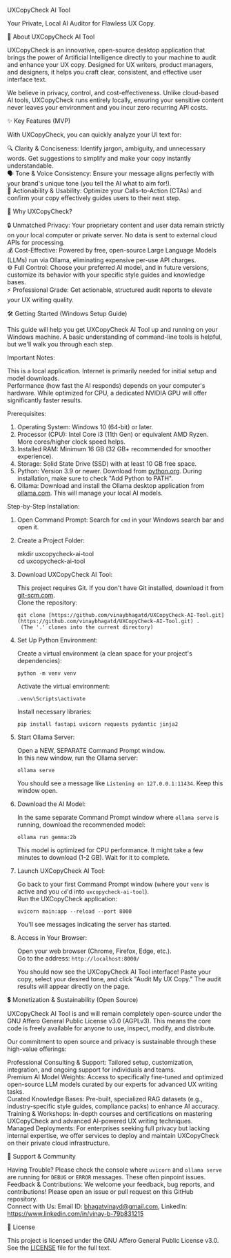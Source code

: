  UXCopyCheck AI Tool

Your Private, Local AI Auditor for Flawless UX Copy.

👋 About UXCopyCheck AI Tool

UXCopyCheck is an innovative, open-source desktop application that brings the power of Artificial Intelligence directly to your machine to audit and enhance your UX copy. Designed for UX writers, product managers, and designers, it helps you craft clear, consistent, and effective user interface text.

We believe in privacy, control, and cost-effectiveness. Unlike cloud-based AI tools, UXCopyCheck runs entirely locally, ensuring your sensitive content never leaves your environment and you incur zero recurring API costs.

 ✨ Key Features (MVP)

With UXCopyCheck, you can quickly analyze your UI text for:

 🔍 Clarity & Conciseness: Identify jargon, ambiguity, and unnecessary words. Get suggestions to simplify and make your copy instantly understandable.  
 🗣️ Tone & Voice Consistency: Ensure your message aligns perfectly with your brand's unique tone (you tell the AI what to aim for!).  
 🎯 Actionability & Usability: Optimize your Calls-to-Action (CTAs) and confirm your copy effectively guides users to their next step.

 🚀 Why UXCopyCheck?

 🔒 Unmatched Privacy: Your proprietary content and user data remain strictly on your local computer or private server. No data is sent to external cloud APIs for processing.  
 💰 Cost-Effective: Powered by free, open-source Large Language Models (LLMs) run via Ollama, eliminating expensive per-use API charges.  
 ⚙️ Full Control: Choose your preferred AI model, and in future versions, customize its behavior with your specific style guides and knowledge bases.  
 ⚡ Professional Grade: Get actionable, structured audit reports to elevate your UX writing quality.

 🛠️ Getting Started (Windows Setup Guide)

This guide will help you get UXCopyCheck AI Tool up and running on your Windows machine. A basic understanding of command-line tools is helpful, but we'll walk you through each step.

Important Notes:

 This is a local application. Internet is primarily needed for initial setup and model downloads.  
 Performance (how fast the AI responds) depends on your computer's hardware. While optimized for CPU, a dedicated NVIDIA GPU will offer significantly faster results.

 Prerequisites:

1.  Operating System: Windows 10 (64-bit) or later.  
2.  Processor (CPU): Intel Core i3 (11th Gen) or equivalent AMD Ryzen. More cores/higher clock speed helps.  
3.  Installed RAM: Minimum 16 GB (32 GB+ recommended for smoother experience).  
4.  Storage: Solid State Drive (SSD) with at least 10 GB free space.  
5.  Python: Version 3.9 or newer. Download from [python.org](https://www.python.org/downloads/windows/). During installation, make sure to check "Add Python to PATH".  
6.  Ollama: Download and install the Ollama desktop application from [ollama.com](https://ollama.com/downloads). This will manage your local AI models.

 Step-by-Step Installation:

1.  Open Command Prompt: Search for `cmd` in your Windows search bar and open it.

2.  Create a Project Folder:

      
    mkdir uxcopycheck-ai-tool  
    cd uxcopycheck-ai-tool  
    

3.  Download UXCopyCheck AI Tool:

     This project requires Git. If you don't have Git installed, download it from [git-scm.com](https://git-scm.com/download/win).  
     Clone the repository:

        git clone [https://github.com/vinaybhagatd/UXCopyCheck-AI-Tool.git](https://github.com/vinaybhagatd/UXCopyCheck-AI-Tool.git) .  
         (The '.' clones into the current directory)  
        

4.  Set Up Python Environment:

     Create a virtual environment (a clean space for your project's dependencies):

        python -m venv venv  
        

     Activate the virtual environment:

        .venv\Scripts\activate  
        

     Install necessary libraries:

        pip install fastapi uvicorn requests pydantic jinja2  
        

5.  Start Ollama Server:

     Open a NEW, SEPARATE Command Prompt window.  
     In this new window, run the Ollama server:

        ollama serve  
        

     You should see a message like `Listening on 127.0.0.1:11434`. Keep this window open.

6.  Download the AI Model:

     In the same separate Command Prompt window where `ollama serve` is running, download the recommended model:

        ollama run gemma:2b  
        

     This model is optimized for CPU performance. It might take a few minutes to download (1-2 GB). Wait for it to complete.

7.  Launch UXCopyCheck AI Tool:

     Go back to your first Command Prompt window (where your `venv` is active and you `cd`'d into `uxcopycheck-ai-tool`).  
     Run the UXCopyCheck application:

        uvicorn main:app --reload --port 8000  
        

     You'll see messages indicating the server has started.

8.  Access in Your Browser:

     Open your web browser (Chrome, Firefox, Edge, etc.).  
     Go to the address: `http://localhost:8000/`

    You should now see the UXCopyCheck AI Tool interface! Paste your copy, select your desired tone, and click "Audit My UX Copy." The audit results will appear directly on the page.

 💲 Monetization & Sustainability (Open Source)

UXCopyCheck AI Tool is and will remain completely open-source under the GNU Affero General Public License v3.0 (AGPLv3). This means the core code is freely available for anyone to use, inspect, modify, and distribute.

Our commitment to open source and privacy is sustainable through these high-value offerings:

 Professional Consulting & Support: Tailored setup, customization, integration, and ongoing support for individuals and teams.  
 Premium AI Model Weights: Access to specifically fine-tuned and optimized open-source LLM models curated by our experts for advanced UX writing tasks.  
 Curated Knowledge Bases: Pre-built, specialized RAG datasets (e.g., industry-specific style guides, compliance packs) to enhance AI accuracy.  
 Training & Workshops: In-depth courses and certifications on mastering UXCopyCheck and advanced AI-powered UX writing techniques.  
 Managed Deployments: For enterprises seeking full privacy but lacking internal expertise, we offer services to deploy and maintain UXCopyCheck on their private cloud infrastructure.

 🤝 Support & Community

 Having Trouble? Please check the console where `uvicorn` and `ollama serve` are running for `DEBUG` or `ERROR` messages. These often pinpoint issues.  
 Feedback & Contributions: We welcome your feedback, bug reports, and contributions! Please open an issue or pull request on this GitHub repository.  
 Connect with Us: Email ID: bhagatvinayd@gmail.com, LinkedIn: https://www.linkedin.com/in/vinay-b-79b831215

 📜 License

This project is licensed under the GNU Affero General Public License v3.0. See the [LICENSE](LICENSE) file for the full text.  
